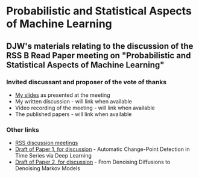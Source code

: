 # Probabilistic and Statistical Aspects of Machine Learning

## DJW's materials relating to the discussion of the RSS B Read Paper meeting on "Probabilistic and Statistical Aspects of Machine Learning"

### Invited discussant and proposer of the vote of thanks

* [My slides](slides.pdf) as presented at the meeting
* My written discussion - will link when available
* Video recording of the meeting - will link when available
* The published papers - will link when available

### Other links

* [RSS discussion meetings](https://rss.org.uk/training-events/events/discussion-papers/)
* [Draft of Paper 1, for discussion](https://rss.org.uk/RSS/media/File-library/Events/Discussion%20meetings/Preprint_Li-et-al-_6-Sept-2023_Harrogate.pdf) - Automatic Change-Point Detection in Time Series via Deep Learning
* [Draft of Paper 2, for discussion](https://rss.org.uk/RSS/media/File-library/Events/Discussion%20meetings/Preprint_Benton-et-al-_6-Sept-2023_Harrogate.pdf) - From Denoising Diffusions to Denoising Markov Models




